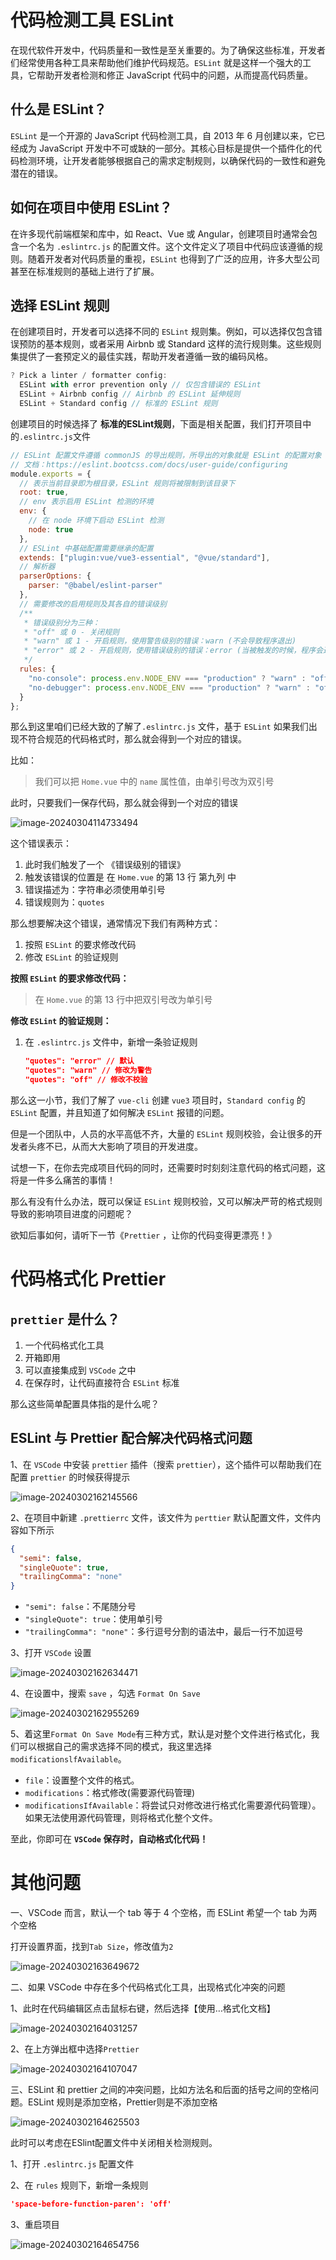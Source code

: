 # 代码检测工具 ESLint 

在现代软件开发中，代码质量和一致性是至关重要的。为了确保这些标准，开发者们经常使用各种工具来帮助他们维护代码规范。`ESLint` 就是这样一个强大的工具，它帮助开发者检测和修正 JavaScript 代码中的问题，从而提高代码质量。

## 什么是 ESLint？

`ESLint` 是一个开源的 JavaScript 代码检测工具，自 2013 年 6 月创建以来，它已经成为 JavaScript 开发中不可或缺的一部分。其核心目标是提供一个插件化的代码检测环境，让开发者能够根据自己的需求定制规则，以确保代码的一致性和避免潜在的错误。

## 如何在项目中使用 ESLint？

在许多现代前端框架和库中，如 React、Vue 或 Angular，创建项目时通常会包含一个名为 `.eslintrc.js` 的配置文件。这个文件定义了项目中代码应该遵循的规则。随着开发者对代码质量的重视，`ESLint` 也得到了广泛的应用，许多大型公司甚至在标准规则的基础上进行了扩展。

## 选择 ESLint 规则

在创建项目时，开发者可以选择不同的 `ESLint` 规则集。例如，可以选择仅包含错误预防的基本规则，或者采用 Airbnb 或 Standard 这样的流行规则集。这些规则集提供了一套预定义的最佳实践，帮助开发者遵循一致的编码风格。

```javascript
? Pick a linter / formatter config: 
  ESLint with error prevention only // 仅包含错误的 ESLint
  ESLint + Airbnb config // Airbnb 的 ESLint 延伸规则
  ESLint + Standard config // 标准的 ESLint 规则
```

创建项目的时候选择了 **标准的ESLint规则**，下面是相关配置，我们打开项目中的`.eslintrc.js`文件

```javascript
// ESLint 配置文件遵循 commonJS 的导出规则，所导出的对象就是 ESLint 的配置对象
// 文档：https://eslint.bootcss.com/docs/user-guide/configuring
module.exports = {
  // 表示当前目录即为根目录，ESLint 规则将被限制到该目录下
  root: true,
  // env 表示启用 ESLint 检测的环境
  env: {
    // 在 node 环境下启动 ESLint 检测
    node: true
  },
  // ESLint 中基础配置需要继承的配置
  extends: ["plugin:vue/vue3-essential", "@vue/standard"],
  // 解析器
  parserOptions: {
    parser: "@babel/eslint-parser"
  },
  // 需要修改的启用规则及其各自的错误级别
  /**
   * 错误级别分为三种：
   * "off" 或 0 - 关闭规则
   * "warn" 或 1 - 开启规则，使用警告级别的错误：warn (不会导致程序退出)
   * "error" 或 2 - 开启规则，使用错误级别的错误：error (当被触发的时候，程序会退出)
   */
  rules: {
    "no-console": process.env.NODE_ENV === "production" ? "warn" : "off",
    "no-debugger": process.env.NODE_ENV === "production" ? "warn" : "off"
  }
};

```

那么到这里咱们已经大致的了解了`.eslintrc.js` 文件，基于 `ESLint` 如果我们出现不符合规范的代码格式时，那么就会得到一个对应的错误。

比如：

> 我们可以把 `Home.vue` 中的 `name` 属性值，由单引号改为双引号

此时，只要我们一保存代码，那么就会得到一个对应的错误

![image-20240304114733494](./assets/image-20240304114733494.png)

这个错误表示： 

1. 此时我们触发了一个 《错误级别的错误》 
2. 触发该错误的位置是 在 `Home.vue` 的第 13 行 第九列 中
3. 错误描述为：字符串必须使用单引号
4. 错误规则为：`quotes`

那么想要解决这个错误，通常情况下我们有两种方式：

1. 按照 `ESLint` 的要求修改代码
2. 修改 `ESLint` 的验证规则

**按照 `ESLint` 的要求修改代码：**

>  在 `Home.vue` 的第 13 行中把双引号改为单引号

**修改 `ESLint` 的验证规则：**

1. 在 `.eslintrc.js` 文件中，新增一条验证规则

   ```json
   "quotes": "error" // 默认
   "quotes": "warn" // 修改为警告
   "quotes": "off" // 修改不校验
   ```

那么这一小节，我们了解了 `vue-cli` 创建 `vue3` 项目时，`Standard config` 的 `ESLint` 配置，并且知道了如何解决 `ESLint` 报错的问题。

但是一个团队中，人员的水平高低不齐，大量的 `ESLint` 规则校验，会让很多的开发者头疼不已，从而大大影响了项目的开发进度。

试想一下，在你去完成项目代码的同时，还需要时时刻刻注意代码的格式问题，这将是一件多么痛苦的事情！

那么有没有什么办法，既可以保证 `ESLint` 规则校验，又可以解决严苛的格式规则导致的影响项目进度的问题呢？

欲知后事如何，请听下一节《`Prettier` ，让你的代码变得更漂亮！》

# 代码格式化 Prettier

## `prettier` 是什么？

1. 一个代码格式化工具
2. 开箱即用
3. 可以直接集成到 `VSCode` 之中
4. 在保存时，让代码直接符合 `ESLint` 标准

那么这些简单配置具体指的是什么呢？

## ESLint 与 Prettier 配合解决代码格式问题

1、在 `VSCode` 中安装 `prettier` 插件（搜索 `prettier`），这个插件可以帮助我们在配置 `prettier` 的时候获得提示

![image-20240302162145566](./assets/image-20240302162145566.png)

2、在项目中新建 `.prettierrc` 文件，该文件为 `perttier` 默认配置文件，文件内容如下所示

```json
{
  "semi": false,
  "singleQuote": true,
  "trailingComma": "none"
}
```

- `"semi": false`：不尾随分号
- `"singleQuote": true`：使用单引号
- `"trailingComma": "none"`：多行逗号分割的语法中，最后一行不加逗号

3、打开 `VSCode` 设置

![image-20240302162634471](./assets/image-20240302162634471.png)

4、在设置中，搜索 `save` ，勾选 `Format On Save`

![image-20240302162955269](./assets/image-20240302162955269.png)

5、着这里`Format On Save Mode`有三种方式，默认是对整个文件进行格式化，我们可以根据自己的需求选择不同的模式，我这里选择`modificationslfAvailable`。

- `file`：设置整个文件的格式。
- `modifications`：格式修改(需要源代码管理)
- `modificationsIfAvailable`：将尝试只对修改进行格式化需要源代码管理）。如果无法使用源代码管理，则将格式化整个文件。

至此，你即可在 **`VSCode` 保存时，自动格式化代码！**

# 其他问题

一、VSCode 而言，默认一个 tab 等于 4 个空格，而 ESLint 希望一个 tab 为两个空格

打开设置界面，找到`Tab Size`，修改值为`2`

![image-20240302163649672](./assets/image-20240302163649672.png)

二、如果 VSCode 中存在多个代码格式化工具，出现格式化冲突的问题

1、此时在代码编辑区点击鼠标右键，然后选择【使用…格式化文档】

![image-20240302164031257](./assets/image-20240302164031257.png)

2、在上方弹出框中选择`Prettier `

![image-20240302164107047](./assets/image-20240302164107047.png)

三、ESLint 和 prettier 之间的冲突问题，比如方法名和后面的括号之间的空格问题。ESLint 规则是添加空格，Prettier则是不添加空格

![image-20240302164625503](./assets/image-20240302164625503.png)

此时可以考虑在ESlint配置文件中关闭相关检测规则。

1、打开 `.eslintrc.js` 配置文件

2、在 `rules` 规则下，新增一条规则

```json
'space-before-function-paren': 'off'
```

3、重启项目

![image-20240302164654756](./assets/image-20240302164654756.png)

